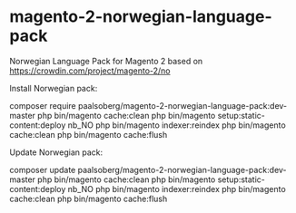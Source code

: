 # magento-2-norwegian-language-pack
Norwegian Language Pack for Magento 2 based on https://crowdin.com/project/magento-2/no


Install Norwegian pack:

composer require paalsoberg/magento-2-norwegian-language-pack:dev-master
php bin/magento cache:clean
php bin/magento setup:static-content:deploy nb_NO
php bin/magento indexer:reindex
php bin/magento cache:clean
php bin/magento cache:flush

Update Norwegian pack:

composer update paalsoberg/magento-2-norwegian-language-pack:dev-master
php bin/magento cache:clean
php bin/magento setup:static-content:deploy nb_NO
php bin/magento indexer:reindex
php bin/magento cache:clean
php bin/magento cache:flush

